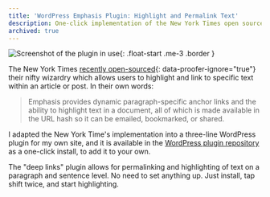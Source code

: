 ```yaml
---
title: 'WordPress Emphasis Plugin: Highlight and Permalink Text'
description: One-click implementation of the New York Times open source emphasis script as a WordPress plugin which allows for highlighting and permalinking of text on a paragraph and sentence level.
archived: true
---
```


![Screenshot of the plugin in use](https://ben.balter.com/wp-content/uploads/2011/01/emphasis-screenshot.png "Screenshot of Emphasis WordPress Plugin"){: .float-start .me-3 .border }

The New York Times [recently open-sourced](http://open.blogs.nytimes.com/2011/01/11/emphasis-update-and-source/){: data-proofer-ignore="true"} their nifty wizardry which allows users to highlight and link to specific text within an article or post. In their own words:

> Emphasis provides dynamic paragraph-specific anchor links and the ability to highlight text in a document, all of which is made available in the URL hash so it can be emailed, bookmarked, or shared.

I adapted the New York Time's implementation into a three-line WordPress plugin for my own site, and it is available in the [WordPress plugin repository](http://wordpress.org/extend/plugins/wp-emphasis/) as a one-click install, to add it to your own.

The "deep links" plugin allows for permalinking and highlighting of text on a paragraph and sentence level. No need to set anything up. Just install, tap shift twice, and start highlighting.
